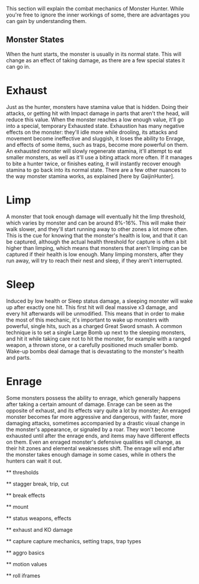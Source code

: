 This section will explain the combat mechanics of Monster Hunter. While you're free to ignore the inner workings of some, there are advantages you can gain by understanding them.

## Monster States
When the hunt starts, the monster is usually in its normal state. This will change as an effect of taking damage, as there are a few special states it can go in.
# Exhaust
Just as the hunter, monsters have stamina value that is hidden. Doing their attacks, or getting hit with Impact damage in parts that aren't the head, will reduce this value. When the monster reaches a low enough value, it'll go into a special, temporary Exhausted state. Exhaustion has many negative effects on the monster: they'll idle more while drooling, its attacks and movement become ineffective and sluggish, it loses the ability to Enrage, and effects of some items, such as traps, become more powerful on them. An exhausted monster will slowly regenerate stamina, it'll attempt to eat smaller monsters, as well as it'll use a biting attack more often. If it manages to bite a hunter twice, or finishes eating, it will instantly recover enough stamina to go back into its normal state.
There are a few other nuances to the way monster stamina works, as explained [here by GaijinHunter].
# Limp
A monster that took enough damage will eventually hit the limp threshold, which varies by monster and can be around 8%-16%. This will make their walk slower, and they'll start running away to other zones a lot more often. This is the cue for knowing that the monster's health is low, and that it can be captured, although the actual health threshold for capture is often a bit higher than limping, which means that monsters that aren't limping can be captured if their health is low enough. Many limping monsters, after they run away, will try to reach their nest and sleep, if they aren't interrupted.
# Sleep
Induced by low health or Sleep status damage, a sleeping monster will wake up after exactly one hit. This first hit will deal massive x3 damage, and every hit afterwards will be unmodified. This means that in order to make the most of this mechanic, it's important to wake up monsters with powerful, single hits, such as a charged Great Sword smash. A common technique is to set a single Large Bomb up next to the sleeping monsters, and hit it while taking care not to hit the monster, for example with a ranged weapon, a thrown stone, or a carefully positioned much smaller bomb. Wake-up bombs deal damage that is devastating to the monster's health and parts.
# Enrage
Some monsters possess the ability to enrage, which generally happens after taking a certain amount of damage. Enrage can be seen as the opposite of exhaust, and its effects vary quite a lot by monster; An enraged monster becomes far more aggressive and dangerous, with faster, more damaging attacks, sometimes accompanied by a drastic visual change in the monster's appearance, or signaled by a roar. They won't become exhausted until after the enrage ends, and items may have different effects on them. Even an enraged monster's defensive qualities will change, as their hit zones and elemental weaknesses shift. The enrage will end after the monster takes enough damage in some cases, while in others the hunters can wait it out.

** thresholds

** stagger
break, trip, cut

** break effects

** mount

** status
weapons, effects

** exhaust and KO damage

** capture
capture mechanics, setting traps, trap types

** aggro basics

** motion values

** roll iframes